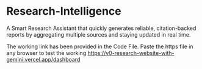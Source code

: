 # Research-Intelligence
A Smart Research Assistant that quickly generates reliable, citation-backed reports by aggregating multiple sources and staying updated in real time.


The working link has been provided in the Code File. 
Paste the https file in any browser to test the working
https://v0-research-website-with-gemini.vercel.app/dashboard
